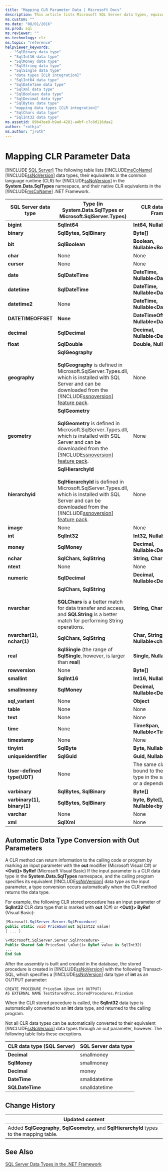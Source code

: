```yaml
---
title: "Mapping CLR Parameter Data | Microsoft Docs"
description: This article lists Microsoft SQL Server data types, equivalents in the CLR for SQL Server, and native CLR equivalents in the .NET Framework.
ms.custom: ""
ms.date: "08/01/2016"
ms.prod: sql
ms.reviewer: ""
ms.technology: clr
ms.topic: "reference"
helpviewer_keywords: 
  - "SqlBinary data type"
  - "SqlInt16 data type"
  - "SqlMoney data type"
  - "SqlString data type"
  - "SqlSingle data type"
  - "data types [CLR integration]"
  - "SqlInt64 data type"
  - "SqlDateTime data type"
  - "SqlXml data type"
  - "SqlBoolean data type"
  - "SqlDecimal data type"
  - "SqlBytes data type"
  - "mapping data types [CLR integration]"
  - "SqlChars data type"
  - "SqlInt32 data type"
ms.assetid: 89b43ee9-b9ad-4281-a4bf-c7c8d116daa2
author: "rothja"
ms.author: "jroth"
---
```

# Mapping CLR Parameter Data
 [!INCLUDE [SQL Server](../../includes/applies-to-version/sqlserver.md)]
  The following table lists [!INCLUDE[msCoName](../../includes/msconame-md.md)] [!INCLUDE[ssNoVersion](../../includes/ssnoversion-md.md)] data types, their equivalents in the common language runtime (CLR) for [!INCLUDE[ssNoVersion](../../includes/ssnoversion-md.md)] in the **System.Data.SqlTypes** namespace, and their native CLR equivalents in the [!INCLUDE[msCoName](../../includes/msconame-md.md)] .NET Framework.  
  
|**SQL Server data type**|Type (in System.Data.SqlTypes or Microsoft.SqlServer.Types)|**CLR data type (.NET Framework)**|  
|-|-|-|  
|**bigint**|**SqlInt64**|**Int64, Nullable\<Int64>**|  
|**binary**|**SqlBytes, SqlBinary**|**Byte[]**|  
|**bit**|**SqlBoolean**|**Boolean, Nullable\<Boolean>**|  
|**char**|None|None|  
|**cursor**|None|None|  
|**date**|**SqlDateTime**|**DateTime, Nullable\<DateTime>**|  
|**datetime**|**SqlDateTime**|**DateTime, Nullable\<DateTime>**|  
|**datetime2**|None|**DateTime, Nullable\<DateTime>**|  
|**DATETIMEOFFSET**|**None**|**DateTimeOffset, Nullable\<DateTimeOffset>**|  
|**decimal**|**SqlDecimal**|**Decimal, Nullable\<Decimal>**|  
|**float**|**SqlDouble**|**Double, Nullable\<Double>**|  
|**geography**|**SqlGeography**<br /><br /> **SqlGeography** is defined in Microsoft.SqlServer.Types.dll, which is installed with SQL Server and can be downloaded from the [!INCLUDE[ssnoversion](../../includes/ssnoversion-md.md)] [feature pack](https://www.microsoft.com/download/details.aspx?id=100430).|None|  
|**geometry**|**SqlGeometry**<br /><br /> **SqlGeometry** is defined in Microsoft.SqlServer.Types.dll, which is installed with SQL Server and can be downloaded from the [!INCLUDE[ssnoversion](../../includes/ssnoversion-md.md)] [feature pack](https://www.microsoft.com/download/details.aspx?id=100430).|None|  
|**hierarchyid**|**SqlHierarchyId**<br /><br /> **SqlHierarchyId** is defined in Microsoft.SqlServer.Types.dll, which is installed with SQL Server and can be downloaded from the [!INCLUDE[ssnoversion](../../includes/ssnoversion-md.md)] [feature pack](https://www.microsoft.com/download/details.aspx?id=100430).|None|  
|**image**|None|None|  
|**int**|**SqlInt32**|**Int32, Nullable\<Int32>**|  
|**money**|**SqlMoney**|**Decimal, Nullable\<Decimal>**|  
|**nchar**|**SqlChars, SqlString**|**String, Char[]**|  
|**ntext**|None|None|  
|**numeric**|**SqlDecimal**|**Decimal, Nullable\<Decimal>**|  
|**nvarchar**|**SqlChars, SqlString**<br /><br /> **SQLChars** is a better match for data transfer and access, and **SQLString** is a better match for performing String operations.|**String, Char[]**|  
|**nvarchar(1), nchar(1)**|**SqlChars, SqlString**|**Char, String, Char[], Nullable\<char>**|  
|**real**|**SqlSingle** (the range of **SqlSingle**, however, is larger than **real**)|**Single, Nullable\<Single>**|  
|**rowversion**|None|**Byte[]**|  
|**smallint**|**SqlInt16**|**Int16, Nullable\<Int16>**|  
|**smallmoney**|**SqlMoney**|**Decimal, Nullable\<Decimal>**|  
|**sql_variant**|None|**Object**|  
|**table**|None|None|  
|**text**|None|None|  
|**time**|None|**TimeSpan, Nullable\<TimeSpan>**|  
|**timestamp**|None|None|  
|**tinyint**|**SqlByte**|**Byte, Nullable\<Byte>**|  
|**uniqueidentifier**|**SqlGuid**|**Guid, Nullable\<Guid>**|  
|**User-defined type(UDT)**|None|The same class that is bound to the user-defined type in the same assembly or a dependent assembly.|  
|**varbinary**|**SqlBytes, SqlBinary**|**Byte[]**|  
|**varbinary(1), binary(1)**|**SqlBytes, SqlBinary**|**byte, Byte[], Nullable\<byte>**|  
|**varchar**|None|None|  
|**xml**|**SqlXml**|None|  
  
## Automatic Data Type Conversion with Out Parameters  
 A CLR method can return information to the calling code or program by marking an input parameter with the **out** modifier (Microsoft Visual C#) or **\<Out()> ByRef** (Microsoft Visual Basic) If the input parameter is a CLR data type in the **System.Data.SqlTypes** namespace, and the calling program specifies its equivalent [!INCLUDE[ssNoVersion](../../includes/ssnoversion-md.md)] data type as the input parameter, a type conversion occurs automatically when the CLR method returns the data type.  
  
 For example, the following CLR stored procedure has an input parameter of **SqlInt32** CLR data type that is marked with **out** (C#) or **\<Out()> ByRef** (Visual Basic):  
  
```csharp  
[Microsoft.SqlServer.Server.SqlProcedure]  
public static void PriceSum(out SqlInt32 value)  
{ ... }  
```  
  
```vb  
\<Microsoft.SqlServer.Server.SqlProcedure> _  
Public Shared Sub PriceSum( \<Out()> ByRef value As SqlInt32)  
...  
End Sub  
```  
  
 After the assembly is built and created in the database, the stored procedure is created in [!INCLUDE[ssNoVersion](../../includes/ssnoversion-md.md)] with the following Transact-SQL, which specifies a [!INCLUDE[ssNoVersion](../../includes/ssnoversion-md.md)] data type of **int** as an OUTPUT parameter:  
  
```  
CREATE PROCEDURE PriceSum (@sum int OUTPUT)  
AS EXTERNAL NAME TestStoredProc.StoredProcedures.PriceSum  
```  
  
 When the CLR stored procedure is called, the **SqlInt32** data type is automatically converted to an **int** data type, and returned to the calling program.  
  
 Not all CLR data types can be automatically converted to their equivalent [!INCLUDE[ssNoVersion](../../includes/ssnoversion-md.md)] data types through an out parameter, however. The following table lists these exceptions.  
  
|**CLR data type (SQL Server)**|**SQL Server data type**|  
|-|-|  
|**Decimal**|smallmoney|  
|**SqlMoney**|smallmoney|  
|**Decimal**|money|  
|**DateTime**|smalldatetime|  
|**SQLDateTime**|smalldatetime|  
  
## Change History  
  
|Updated content|  
|---------------------|  
|Added **SqlGeography**, **SqlGeometry**, and **SqlHierarchyId** types to the mapping table.|  
  
## See Also  
 [SQL Server Data Types in the .NET Framework](../../relational-databases/clr-integration-database-objects-types-net-framework/sql-server-data-types-in-the-net-framework.md)  
  
  
